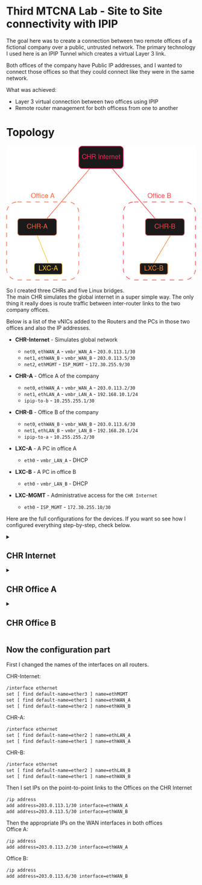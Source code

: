 # Third MTCNA Lab - Site to Site connectivity with IPIP

The goal here was to create a connection between two remote offices of a fictional company over a public, untrusted network. 
The primary technology I used here is an IPIP Tunnel which creates a virtual Layer 3 link.   

Both offices of the company have Public IP addresses, and I wanted to connect those offices so that they could connect like they were in the same network.  

What was achieved: 
*   Layer 3 virtual connection between two offices using IPIP
*   Remote router management for both officess from one to another

# Topology

![topology](./topology.png)


So I created three CHRs and five Linux bridges.  
The main CHR simulates the global internet in a super simple way. 
The only thing it really does is route traffic between inter-router links to the two company offices.  

Below is a list of the vNICs added to the Routers and the PCs in those two offices and also the IP addresses.   


*   **CHR-Internet** - Simulates global network
    *   `net0`, `ethWAN_A` - `vmbr_WAN_A` - `203.0.113.1/30`
    *   `net1`, `ethWAN_B` - `vmbr_WAN_B` - `203.0.113.5/30`
    *   `net2`, `ethMGMT`  - `ISP_MGMT`   - `172.30.255.9/30`

*   **CHR-A** - Office A of the company
    *   `net0`, `ethWAN_A` - `vmbr_WAN_A` - `203.0.113.2/30`
    *   `net1`, `ethLAN_A` - `vmbr_LAN_A` - `192.168.10.1/24`
    *   `ipip-to-b` - `10.255.255.1/30`

*   **CHR-B** - Office B of the company
    *   `net0`, `ethWAN_B` - `vmbr_WAN_B` - `203.0.113.6/30`
    *   `net1`, `ethLAN_B` - `vmbr_LAN_B` - `192.168.20.1/24`   
    *   `ipip-to-a` - `10.255.255.2/30`

*   **LXC-A** - A PC in office A
    *   `eth0` - `vmbr_LAN_A` - DHCP

*   **LXC-B** - A PC in office B
    *   `eth0` - `vmbr_LAN_B` - DHCP

*   **LXC-MGMT** - Administrative access for the `CHR Internet`
    *   `eth0` - `ISP_MGMT` - `172.30.255.10/30`


Here are the full configurations for the devices. 
If you want so see how I configured everything step-by-step, check below.

<details>
<summary><h2>CHR Internet</h2></summary>

```rsc
/interface ethernet
set [ find default-name=ether3 ] disable-running-check=no name=ethMGMT
set [ find default-name=ether1 ] disable-running-check=no name=ethWAN_A
set [ find default-name=ether2 ] disable-running-check=no name=ethWAN_B
/interface list
add name=NET_A
add name=NET_B
add name=NET_MGMT
/interface list member
add interface=ethWAN_A list=NET_A
add interface=ethWAN_B list=NET_B
add interface=ethMGMT list=NET_MGMT
/ip address
add address=203.0.113.1/30 interface=ethWAN_A network=203.0.113.0
add address=203.0.113.5/30 interface=ethWAN_B network=203.0.113.4
add address=172.30.255.9/30 interface=ethMGMT network=172.30.255.8
/ip firewall filter
add action=accept chain=forward in-interface-list=NET_A out-interface-list=NET_B
add action=accept chain=forward in-interface-list=NET_B out-interface-list=NET_A
add action=accept chain=input in-interface-list=NET_MGMT port=22,8291 protocol=tcp
add action=drop chain=forward
add action=drop chain=input
```

</details>


<details>
<summary><h2>CHR Office A</h2></summary>

```rsc
/interface ethernet
set [ find default-name=ether2 ] disable-running-check=no name=ethLAN_A
set [ find default-name=ether1 ] disable-running-check=no name=ethWAN_A
/interface ipip
add local-address=203.0.113.2 name=ipip-to-B remote-address=203.0.113.6
/ip pool
add name=PoolLanA ranges=192.168.10.50-192.168.10.254
/ip dhcp-server
add address-pool=PoolLanA interface=ethLAN_A lease-time=8w4d name=DHCP_A
/ip address
add address=203.0.113.2/30 interface=ethWAN_A network=203.0.113.0
add address=192.168.10.1/24 interface=ethLAN_A network=192.168.10.0
add address=10.255.255.1/30 interface=ipip-to-B network=10.255.255.0
/ip dhcp-server network
add address=192.168.10.0/24 gateway=192.168.10.1
/ip firewall filter
add action=accept chain=forward connection-state=established,related
add action=accept chain=input connection-state=established,related
add action=accept chain=forward dst-address=192.168.20.0/24 src-address=192.168.10.0/24
add action=accept chain=forward dst-address=192.168.10.0/24 src-address=192.168.20.0/24
add action=accept chain=input port=22,8291 protocol=tcp src-address=192.168.10.0/24
add action=accept chain=input port=22,8291 protocol=tcp src-address=192.168.20.0/24
add action=accept chain=forward out-interface=ipip-to-B
add action=accept chain=forward out-interface=ethWAN_A
add action=drop chain=input
add action=drop chain=forward
/ip firewall nat
add action=masquerade chain=srcnat dst-address=!192.168.20.0/24 out-interface=ethWAN_A
/ip route
add dst-address=0.0.0.0/0 gateway=203.0.113.1
add dst-address=192.168.20.0/24 gateway=10.255.255.2
```

</details>


<details>
<summary><h2>CHR Office B</h2></summary>

```rsc
/interface ethernet
set [ find default-name=ether2 ] disable-running-check=no name=ethLAN_B
set [ find default-name=ether1 ] disable-running-check=no name=ethWAN_B
/interface ipip
add local-address=203.0.113.6 name=ipip-to-A remote-address=203.0.113.2
/ip pool
add name=PoolLanB ranges=192.168.20.50-192.168.20.254
/ip dhcp-server
add address-pool=PoolLanB interface=ethLAN_B lease-time=8w4d name=DHCP_B
/ip address
add address=203.0.113.6/30 interface=ethWAN_B network=203.0.113.4
add address=192.168.20.1/24 interface=ethLAN_B network=192.168.20.0
add address=10.255.255.2/30 interface=ipip-to-A network=10.255.255.0
/ip dhcp-server network
add address=192.168.20.0/24 gateway=192.168.20.1
/ip firewall filter
add action=accept chain=forward connection-state=established,related
add action=accept chain=input connection-state=established,related
add action=accept chain=forward dst-address=192.168.20.0/24 src-address=192.168.10.0/24
add action=accept chain=forward dst-address=192.168.10.0/24 src-address=192.168.20.0/24
add action=accept chain=input port=22,8291 protocol=tcp src-address=192.168.10.0/24
add action=accept chain=input port=22,8291 protocol=tcp src-address=192.168.20.0/24
add action=accept chain=forward out-interface=ipip-to-A
add action=accept chain=forward out-interface=ethWAN_B
add action=drop chain=forward
add action=drop chain=input
/ip firewall nat
add action=masquerade chain=srcnat dst-address=!192.168.10.0/24 out-interface=ethWAN_B
/ip route
add dst-address=0.0.0.0/0 gateway=203.0.113.5
add dst-address=192.168.10.0/24 gateway=10.255.255.1
```

</details>


## Now the configuration part

First I changed the names of the interfaces on all routers.   

CHR-Internet:
```rsc
/interface ethernet
set [ find default-name=ether3 ] name=ethMGMT
set [ find default-name=ether1 ] name=ethWAN_A
set [ find default-name=ether2 ] name=ethWAN_B
```

CHR-A:
```rsc
/interface ethernet
set [ find default-name=ether2 ] name=ethLAN_A
set [ find default-name=ether1 ] name=ethWAN_A
```

CHR-B:
```rsc
/interface ethernet
set [ find default-name=ether2 ] name=ethLAN_B
set [ find default-name=ether1 ] name=ethWAN_B
```

Then I set IPs on the point-to-point links to the Offices on the CHR Internet
```rsc
/ip address
add address=203.0.113.1/30 interface=ethWAN_A
add address=203.0.113.5/30 interface=ethWAN_B
```
Then the appropriate IPs on the WAN interfaces in both offices  
Office A:  
```rsc
/ip address
add address=203.0.113.2/30 interface=ethWAN_A
```
Office B:  
```rsc
/ip address
add address=203.0.113.6/30 interface=ethWAN_B
```


